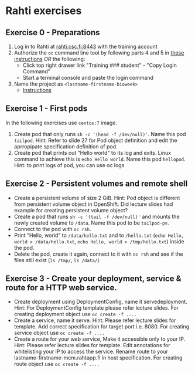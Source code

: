 # Rahti exercises

## Exercise 0 - Preparations

1. Log in to Rahti at [rahti.csc.fi:8443](https://rahti.csc.fi:8443/) with the training account
2. Authorize the `oc` command line tool by following parts 4 and 5 in
[these instructions](https://rahti.csc.fi/tutorials/elemental_tutorial/#preparations) *OR* the following:
   * Click top right drawer link "Training ### student" - "Copy Login Command"
   * Start a terminal console and paste the login command
3. Name the project as `<lastname-firstname-bioweek>`
   * [Instructions](https://rahti.csc.fi/tutorials/elemental_tutorial/#projects)

## Exercise 1 - First pods

In the following exercises use `centos:7` image.

1.  Create pod that only runs `sh -c '(head -f /dev/null)'`. Name this pod `tailpod`. Hint: Refer to slide 27 for Pod object definition and edit the aprropipate specification definition of pod.
2.  Create pod that prints out "Hello world" to its log and exits. Linux command to achieve this is `echo Hello world`. Name this pod `hellopod`. Hint: to print logs of pod, you can use oc logs <podname>

## Exercise 2 - Persistent volumes and remote shell

* Create a persistent volume of size 2 GiB. Hint: Pod object is different from persistent volume object in OpenShift. Did lecture slides had example for creating persistent volume object?
* Create a pod that runs `sh -c '(tail -f /dev/null)'` and mounts the newly created volume to `/data`. Name this pod to be `tailpod-pv`.
* Connect to the pod with `oc rsh`.
* Print "Hello, world" to `/data/hello.txt` and to `/hello.txt` (`echo Hello, world > /data/hello.txt`, `echo Hello, world > /tmp/hello.txt`) inside the pod.
* Delete the pod, create it again, connect to it with `oc rsh` and see if the files still exist (`ls /tmp/`, `ls /data/`)

## Exercise 3 - Create your deployment, service & route for a HTTP web service.

* Create deployment using DeploymentConfig, name it servedeployment. Hint: For DeploymentConfig template please refer lecture slides. For creating deployment object use `oc create -f ....`
* Create a service, name it serve. Hint: Please refer lecture slides for template. Add correct specification for target port i.e. 8080. For creating service object use `oc create -f ....`
* Create a route for your web service, Make it accessible only to your IP. Hint: Please refer lecture slides for template. Edit annotations for whitelisting your IP to access the service. Rename route to your lastname-firstname-mcm.rahtapp.fi in host specification. For creating route object use `oc create -f ....`
